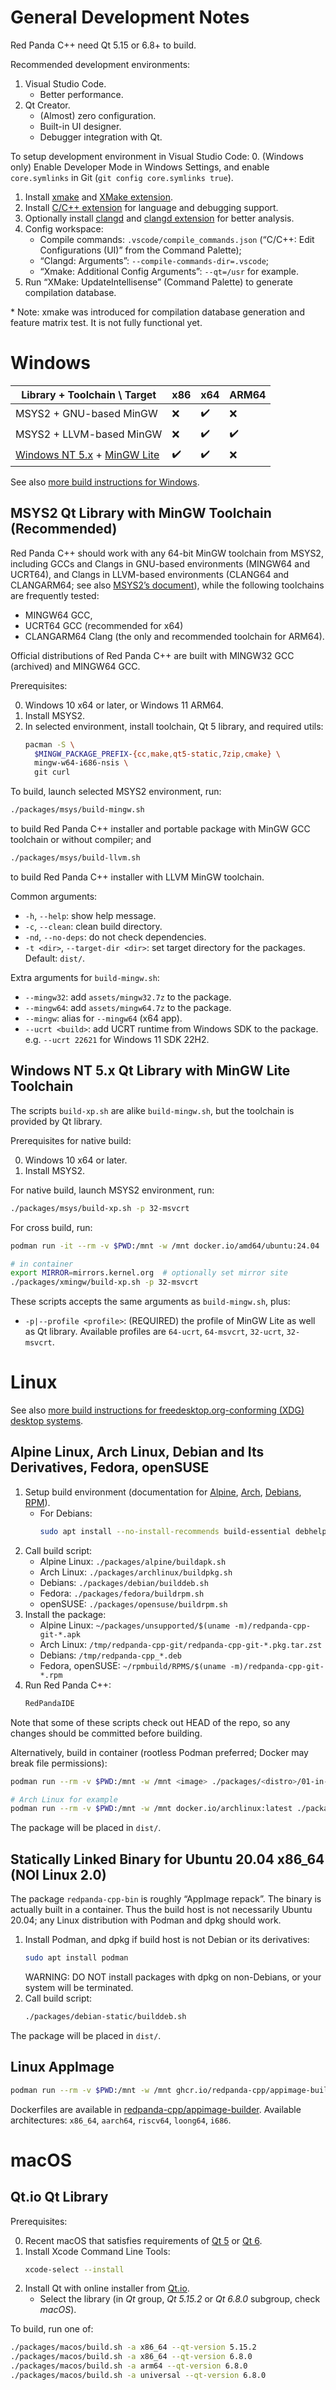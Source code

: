 # General Development Notes

Red Panda C++ need Qt 5.15 or 6.8+ to build.

Recommended development environments:
1. Visual Studio Code.
   * Better performance.
2. Qt Creator.
   * (Almost) zero configuration.
   * Built-in UI designer.
   * Debugger integration with Qt.

To setup development environment in Visual Studio Code:
0. (Windows only) Enable Developer Mode in Windows Settings, and enable `core.symlinks` in Git (`git config core.symlinks true`).
1. Install [xmake](https://xmake.io/) and [XMake extension](https://marketplace.visualstudio.com/items?itemName=tboox.xmake-vscode).
2. Install [C/C++ extension](https://marketplace.visualstudio.com/items?itemName=ms-vscode.cpptools) for language and debugging support.
3. Optionally install [clangd](https://clangd.llvm.org/) and [clangd extension](https://marketplace.visualstudio.com/items?itemName=llvm-vs-code-extensions.vscode-clangd) for better analysis.
4. Config workspace:
   - Compile commands: `.vscode/compile_commands.json` (“C/C++: Edit Configurations (UI)” from the Command Palette);
   - “Clangd: Arguments”: `--compile-commands-dir=.vscode`;
   - “Xmake: Additional Config Arguments”: `--qt=/usr` for example.
5. Run “XMake: UpdateIntellisense” (Command Palette) to generate compilation database.

\* Note: xmake was introduced for compilation database generation and feature matrix test. It is not fully functional yet.

# Windows

| Library + Toolchain \ Target | x86 | x64 | ARM64 |
| ---------------------------- | --- | --- | ----- |
| MSYS2 + GNU-based MinGW | ❌ | ✔️ | ❌ |
| MSYS2 + LLVM-based MinGW | ❌ | ✔️ | ✔️ |
| [Windows NT 5.x](https://github.com/redpanda-cpp/qtbase-xp) + [MinGW Lite](https://github.com/redpanda-cpp/mingw-lite) | ✔️ | ✔️ | ❌ |

See also [more build instructions for Windows](./docs/detailed-build-win.md).

## MSYS2 Qt Library with MinGW Toolchain (Recommended)

Red Panda C++ should work with any 64-bit MinGW toolchain from MSYS2, including GCCs and Clangs in GNU-based environments (MINGW64 and UCRT64), and Clangs in LLVM-based environments (CLANG64 and CLANGARM64; see also [MSYS2’s document](https://www.msys2.org/docs/environments/)), while the following toolchains are frequently tested:
- MINGW64 GCC,
- UCRT64 GCC (recommended for x64)
- CLANGARM64 Clang (the only and recommended toolchain for ARM64).

Official distributions of Red Panda C++ are built with MINGW32 GCC (archived) and MINGW64 GCC.

Prerequisites:

0. Windows 10 x64 or later, or Windows 11 ARM64.
1. Install MSYS2.
2. In selected environment, install toolchain, Qt 5 library, and required utils:
   ```bash
   pacman -S \
     $MINGW_PACKAGE_PREFIX-{cc,make,qt5-static,7zip,cmake} \
     mingw-w64-i686-nsis \
     git curl
   ```

To build, launch selected MSYS2 environment, run:
```bash
./packages/msys/build-mingw.sh
```
to build Red Panda C++ installer and portable package with MinGW GCC toolchain or without compiler; and
```bash
./packages/msys/build-llvm.sh
```
to build Red Panda C++ installer with LLVM MinGW toolchain.

Common arguments:
- `-h`, `--help`: show help message.
- `-c`, `--clean`: clean build directory.
- `-nd`, `--no-deps`: do not check dependencies.
- `-t <dir>`, `--target-dir <dir>`: set target directory for the packages. Default: `dist/`.

Extra arguments for `build-mingw.sh`:
- `--mingw32`: add `assets/mingw32.7z` to the package.
- `--mingw64`: add `assets/mingw64.7z` to the package.
- `--mingw`: alias for `--mingw64` (x64 app).
- `--ucrt <build>`: add UCRT runtime from Windows SDK to the package. e.g. `--ucrt 22621` for Windows 11 SDK 22H2.

## Windows NT 5.x Qt Library with MinGW Lite Toolchain

The scripts `build-xp.sh` are alike `build-mingw.sh`, but the toolchain is provided by Qt library.

Prerequisites for native build:

0. Windows 10 x64 or later.
1. Install MSYS2.

For native build, launch MSYS2 environment, run:
```bash
./packages/msys/build-xp.sh -p 32-msvcrt
```

For cross build, run:
```bash
podman run -it --rm -v $PWD:/mnt -w /mnt docker.io/amd64/ubuntu:24.04

# in container
export MIRROR=mirrors.kernel.org  # optionally set mirror site
./packages/xmingw/build-xp.sh -p 32-msvcrt
```

These scripts accepts the same arguments as `build-mingw.sh`, plus:
- `-p|--profile <profile>`: (REQUIRED) the profile of MinGW Lite as well as Qt library. Available profiles are `64-ucrt`, `64-msvcrt`, `32-ucrt`, `32-msvcrt`.

# Linux

See also [more build instructions for freedesktop.org-conforming (XDG) desktop systems](./docs/detailed-build-xdg.md).

## Alpine Linux, Arch Linux, Debian and Its Derivatives, Fedora, openSUSE

1. Setup build environment (documentation for [Alpine](https://wiki.alpinelinux.org/wiki/Abuild_and_Helpers), [Arch](https://wiki.archlinux.org/title/Makepkg), [Debians](https://wiki.debian.org/BuildingTutorial), [RPM](https://rpm-packaging-guide.github.io/#prerequisites)).
   - For Debians:
     ```sh
     sudo apt install --no-install-recommends build-essential debhelper devscripts equivs
     ```
2. Call build script:
   - Alpine Linux: `./packages/alpine/buildapk.sh`
   - Arch Linux: `./packages/archlinux/buildpkg.sh`
   - Debians: `./packages/debian/builddeb.sh`
   - Fedora: `./packages/fedora/buildrpm.sh`
   - openSUSE: `./packages/opensuse/buildrpm.sh`
3. Install the package:
   - Alpine Linux: `~/packages/unsupported/$(uname -m)/redpanda-cpp-git-*.apk`
   - Arch Linux: `/tmp/redpanda-cpp-git/redpanda-cpp-git-*.pkg.tar.zst`
   - Debians: `/tmp/redpanda-cpp_*.deb`
   - Fedora, openSUSE: `~/rpmbuild/RPMS/$(uname -m)/redpanda-cpp-git-*.rpm`
4. Run Red Panda C++:
   ```bash
   RedPandaIDE
   ```

Note that some of these scripts check out HEAD of the repo, so any changes should be committed before building.

Alternatively, build in container (rootless Podman preferred; Docker may break file permissions):

```sh
podman run --rm -v $PWD:/mnt -w /mnt <image> ./packages/<distro>/01-in-docker.sh

# Arch Linux for example
podman run --rm -v $PWD:/mnt -w /mnt docker.io/archlinux:latest ./packages/archlinux/01-in-docker.sh
```

The package will be placed in `dist/`.

## Statically Linked Binary for Ubuntu 20.04 x86_64 (NOI Linux 2.0)

The package `redpanda-cpp-bin` is roughly “AppImage repack”. The binary is actually built in a container. Thus the build host is not necessarily Ubuntu 20.04; any Linux distribution with Podman and dpkg should work.

1. Install Podman, and dpkg if build host is not Debian or its derivatives:
   ```sh
   sudo apt install podman
   ```
   WARNING: DO NOT install packages with dpkg on non-Debians, or your system will be terminated.
2. Call build script:
   ```sh
   ./packages/debian-static/builddeb.sh
   ```

The package will be placed in `dist/`.

## Linux AppImage

```bash
podman run --rm -v $PWD:/mnt -w /mnt ghcr.io/redpanda-cpp/appimage-builder-x86_64:20241120.0 ./packages/appimage/01-in-docker.sh
```

Dockerfiles are available in [redpanda-cpp/appimage-builder](https://github.com/redpanda-cpp/appimage-builder). Available architectures: `x86_64`, `aarch64`, `riscv64`, `loong64`, `i686`.

# macOS

## Qt.io Qt Library

Prerequisites:

0. Recent macOS that satisfies requirements of [Qt 5](https://doc.qt.io/qt-5/macos.html) or [Qt 6](https://doc.qt.io/qt-6/macos.html).
1. Install Xcode Command Line Tools:
   ```zsh
   xcode-select --install
   ```
2. Install Qt with online installer from [Qt.io](https://www.qt.io/download-qt-installer-oss).
   - Select the library (in _Qt_ group, _Qt 5.15.2_ or _Qt 6.8.0_ subgroup, check _macOS_).

To build, run one of:

```zsh
./packages/macos/build.sh -a x86_64 --qt-version 5.15.2
./packages/macos/build.sh -a x86_64 --qt-version 6.8.0
./packages/macos/build.sh -a arm64 --qt-version 6.8.0
./packages/macos/build.sh -a universal --qt-version 6.8.0
```
